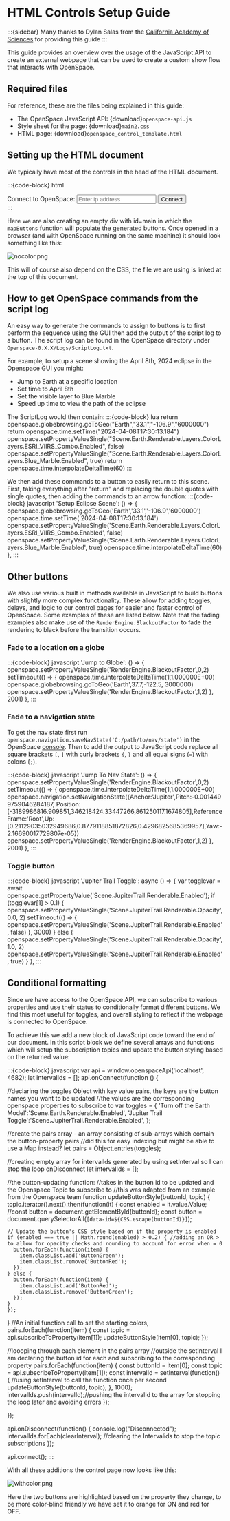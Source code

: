 # HTML Controls Setup Guide
:::{sidebar}
Many thanks to Dylan Salas from the [California Academy of Sciences](https://calacademy.org/) for providing this guide
:::

This guide provides an overview over the usage of the JavaScript API to create an external webpage that can be used to create a custom show flow that interacts with OpenSpace.


## Required files
For reference, these are the files being explained in this guide:
  - The OpenSpace JavaScript API: {download}`openspace-api.js`
  - Style sheet for the page: {download}`main2.css`
  - HTML page: {download}`openspace_control_template.html`

## Setting up the HTML document
We typically have most of the controls in the head of the HTML document.

:::{code-block} html
<html>
    <head>
        <title>Basic Openspace Controls</title>
        <link rel="stylesheet" type="text/css" href="main2.css">
        <script type="text/javascript" src="openspace-api.js"></script>
        <script type="text/javascript">
:::

  - Starting with title: `<title>Basic Openspace Controls</title>`
  - Link to stylesheet: `<link rel="stylesheet" type="text/css" href="main2.css">`
  - Include OpenSpace JavaScript API code: `<script type="text/javascript" src="openspace-api.js"></script>`
  - And finally opening another script block in which we will define all our buttons and functions

Then we usually start by defining a few useful functions we may use later:

:::{code-block} javascript
//variable for js libarary
var openspace = null;
//helper function for nicely fading groups of trails
var showTrails = (objects) => {
  objects.map(async (object) => {
    let isEnabled = false;
    const returnValue = await openspace.getPropertyValue("Scene." + object + "Trail.Renderable.Enabled");
    if (returnValue) {
      isEnabled = returnValue[1];
    }
    if (!isEnabled) {
      openspace.setPropertyValue("Scene." + object + "Trail.Renderable.Opacity", 0)
      openspace.setPropertyValue("Scene." + object + "Trail.Renderable.Enabled", true)
    }
    openspace.setPropertyValue("Scene." + object + "Trail.Renderable.Opacity", 1, 1)
  })
}
//helper function to fade out and then disable trails
async function hideAllTrails() {
  const duration = 1;
  openspace.setPropertyValue("Scene.*Trail.Renderable.Opacity", 0, 1)
  setTimeout(() => {
    openspace.setPropertyValue("Scene.*Trail.Renderable.Enabled", false)
  }, duration * 1000)
}
//helper function to set the focus target
var setFocus = (focus) => {
  openspace.setPropertyValue('NavigationHandler.OrbitalNavigator.Anchor', focus);
  openspace.setPropertyValue('NavigationHandler.OrbitalNavigator.RetargetAnchor', null);
}
:::

We can now start writing the buttons. As an example I’ll start with an object called `earthButtons` with two properties, "title" and "buttons".

:::{code-block} javascript
var earthButtons = {
    title: "Example buttons for Earth",
    buttons: {

    }
};
:::

We can define as many of these sections as needed to organize the buttons. The actual buttons will then be key value pairs where the string to be displayed on the button is the key and a corresponding arrow function to be executed on click is the value. As a simple example a button to turn off the model of the earth would be as follows:

:::{code-block} javascript
var earthButtons = {
	title: "Example buttons for Earth",
	buttons: {
		'Turn off the Earth Model': () => {openspace.setPropertyValueSingle('Scene.Earth.Renderable.Enabled', false)},
	},
};
:::

We can also add a button which uses one of the helper functions defined earlier:
:::{code-block} javascript
var earthButtons = {
	title: "Example buttons for Earth",
	buttons: {
		'Turn off the Earth Model': () => {openspace.setPropertyValueSingle('Scene.Earth.Renderable.Enabled', false)},
		'Focus on The Moon': () => {setFocus('Moon')},
	},
};
:::

To get these buttons displayed on the page we first define a new array with all the names of each section, in this case we only have the earthButtons section. We will then define a function to map the JavaScript to HTML:

:::{code-block} javascript
var buttonGroups = [earthButtons];
//helper function to map the buttons to html
function mapButtons(openspace) {
  buttonGroups.map((action, id) => {
    var cardHTML = "<div class='card'><h2>" + action.title + "</h2>";
    if (action.description) {
    action.description.split('\n').map(item => {
      cardHTML += "<p>" + item + "</p>";
    });
    }
    if (action.buttons) {
    Object.keys(action.buttons).map(button => {
      const fn = action.buttons[button];
      cardHTML += '<button data-id="' + button + '" onClick="(' + fn + ')(event)">' + button + '</button>';
    });
    }
    cardHTML += "</div>";
    document.getElementById('main').innerHTML += cardHTML;
  });
}
:::

In this code the `mapButtons` function generates an HTML card for each section provided in the `buttonGroups` array. Each card will contain a title (taken from the title property), buttons, and an optional description (not shown in this example). The function iterates over the key value pairs in each section and generates an HTML button for each one using the key as a label and calling the corresponding function on click. Each button will also be given a `data-id` equal to the button label which will be useful for styling individual buttons.

Next, we will also need a function to connect to OpenSpace:

:::{code-block} javascript
//helper function to connect to openspace
var connectToOpenSpace = () => {
  //setup the api params
  var host = document.getElementById('ipaddress').value;
  var api = window.openspaceApi(host, 4682);
  //notify users on disconnect
  api.onDisconnect(() => {
    console.log("disconnected");
    document.getElementById('container').className = "disconnected";
    var disconnectedString = "Connect to OpenSpace: ";
    disconnectedString += '<input id="ipaddress" type=text placeholder="Enter ip address" /> ';
    disconnectedString += '<button onClick="connectToOpenSpace();">Connect</button>';
    document.getElementById('connection-status').innerHTML = disconnectedString;
    openspace = null;
  });
  //notify users and map buttons when connected
  api.onConnect(async () => {
    try {
      document.getElementById('container').className = "connected";
      document.getElementById('connection-status').innerHTML = "Connected to OpenSpace";
      openspace = await api.library();
      console.log('connected');
      mapButtons(openspace);
    } catch (e) {
      console.log('OpenSpace library could not be loaded: Error: \n', e)
      return;
    }
  })
  //connect
  api.connect();
};
:::

We can then close out the document and define more elements to enter an IP address when disconnected.

:::{code-block} html
</script>
</head>
<body>
    <!-- HTML Containers -->
    <div id="container" class="disconnected">
      <div id="connection-status" class="connection-status">
        Connect to OpenSpace:
        <input id='ipaddress' type=text placeholder="Enter ip address" />
        <button onClick="connectToOpenSpace();">Connect</button>
      </div>
      <div id="main">
      </div>
      <script type="text/javascript">
        connectToOpenSpace('localhost');
      </script>
    </div>
  <body>
</html>
:::

Here we are also creating an empty div with id=main in which the `mapButtons` function will populate the generated buttons. Once opened in a browser (and with OpenSpace running on the same machine) it should look something like this:

![nocolor.png](nocolor.png)

This will of course also depend on the CSS, the file we are using is linked at the top of this document.

## How to get OpenSpace commands from the script log
An easy way to generate the commands to assign to buttons is to first perform the sequence using the GUI then add the output of the script log to a button. The script log can be found in the OpenSpace directory under `Openspace-0.X.X/Logs/ScriptLog.txt`.

For example, to setup a scene showing the April 8th, 2024 eclipse in the Openspace GUI you might:
  - Jump to Earth at a specific location
  - Set time to April 8th
  - Set the visible layer to Blue Marble
  - Speed up time to view the path of the eclipse

The ScriptLog would then contain:
:::{code-block} lua
return openspace.globebrowsing.goToGeo("Earth","33.1","-106.9","6000000")
return openspace.time.setTime("2024-04-08T17:30:13.184")
openspace.setPropertyValueSingle("Scene.Earth.Renderable.Layers.ColorLayers.ESRI_VIIRS_Combo.Enabled", false)
openspace.setPropertyValueSingle("Scene.Earth.Renderable.Layers.ColorLayers.Blue_Marble.Enabled", true)
return openspace.time.interpolateDeltaTime(60)
:::

We then add these commands to a button to easily return to this scene. First, taking everything after "return" and replacing the double quotes with single quotes, then adding the commands to an arrow function:
:::{code-block} javascript
'Setup Eclipse Scene': () => {
	openspace.globebrowsing.goToGeo('Earth','33.1','-106.9','6000000')
	openspace.time.setTime('2024-04-08T17:30:13.184')
	openspace.setPropertyValueSingle('Scene.Earth.Renderable.Layers.ColorLayers.ESRI_VIIRS_Combo.Enabled', false)
	openspace.setPropertyValueSingle('Scene.Earth.Renderable.Layers.ColorLayers.Blue_Marble.Enabled', true)
	openspace.time.interpolateDeltaTime(60)
},
:::

## Other buttons
We also use various built in methods available in JavaScript to build buttons with slightly more complex functionality. These allow for adding toggles, delays, and logic to our control pages for easier and faster control of OpenSpace. Some examples of these are listed below. Note that the fading examples also make use of the `RenderEngine.BlackoutFactor` to fade the rendering to black before the transition occurs.

### Fade to a location on a globe
:::{code-block} javascript
'Jump to Globe': () => {
	openspace.setPropertyValueSingle('RenderEngine.BlackoutFactor',0,2)
	setTimeout(() => {
		openspace.time.interpolateDeltaTime(1,1.000000E+00)
		openspace.globebrowsing.goToGeo('Earth',37.7,-122.5, 3000000)
		openspace.setPropertyValueSingle('RenderEngine.BlackoutFactor',1,2)
	}, 2001)
},
:::

### Fade to a navigation state
To get the nav state first run `openspace.navigation.saveNavState('C:/path/to/nav/state')` in the OpenSpace [console](/users/console/index). Then to add the output to JavaScript code replace all square brackets `[`, `]` with curly brackets `{`, `}` and all equal signs (`=`) with colons (`;`).

:::{code-block} javascript
'Jump To Nav State': () => {
	openspace.setPropertyValueSingle('RenderEngine.BlackoutFactor',0,2)
	setTimeout(() => {
		openspace.time.interpolateDeltaTime(1,1.000000E+00)
		openspace.navigation.setNavigationState({Anchor:'Jupiter',Pitch:-0.0014499759046284187, Position:[-3189986816.909851,346218424.33447266,861250117.1674805],ReferenceFrame:'Root',Up:[0.21129035032949686,0.8779118851872826,0.4296825685369957],Yaw:-2.16690017729807e-05})
		openspace.setPropertyValueSingle('RenderEngine.BlackoutFactor',1,2)
	}, 2001)
},
:::

### Toggle button
:::{code-block} javascript
'Jupiter Trail Toggle': async () => {
	var togglevar = await openspace.getPropertyValue('Scene.JupiterTrail.Renderable.Enabled');
	if (togglevar[1] > 0.1) {
		openspace.setPropertyValueSingle('Scene.JupiterTrail.Renderable.Opacity', 0.0, 2)
		setTimeout(() => {
			openspace.setPropertyValueSingle('Scene.JupiterTrail.Renderable.Enabled', false)
		}, 3000)
		} else {
		openspace.setPropertyValueSingle('Scene.JupiterTrail.Renderable.Opacity', 1.0, 2)
		openspace.setPropertyValueSingle('Scene.JupiterTrail.Renderable.Enabled', true)
	}
},
:::

## Conditional formatting
Since we have access to the OpenSpace API, we can subscribe to various properties and use their status to conditionally format different buttons. We find this most useful for toggles, and overall styling to reflect if the webpage is connected to OpenSpace.

To achieve this we add a new block of JavaScript code toward the end of our document. In this script block we define several arrays and functions which will setup the subscription topics and update the button styling based on the returned value:

:::{code-block} javascript
var api = window.openspaceApi('localhost', 4682);
  let intervalIds = [];
  api.onConnect(function () {

  //declaring the toggles Object with key value pairs, the keys are the button names you want to be updated
  //the values are the corresponding openspace properties to subscribe to
  var toggles = {
    'Turn off the Earth Model':'Scene.Earth.Renderable.Enabled',
    'Jupiter Trail Toggle':'Scene.JupiterTrail.Renderable.Enabled',
  };

  //create the pairs array - an array consisting of sub-arrays which contain the button-property pairs
  //did this for easy indexing but might be able to use a Map instead?
  let pairs = Object.entries(toggles);

  //creating empty array for intervalIds generated by using setInterval so I can stop the loop onDisconnect
  let intervalIds = [];

  //the button-updating function:
  //takes in the button id to be updated and the Openspace Topic to subscribe to
  //this was adapted from an example from the Openspace team
  function updateButtonStyle(buttonId, topic) {
    topic.iterator().next().then(function(it) {
    const enabled = it.value.Value;
    //const button = document.getElementById(buttonId);
    const button = document.querySelectorAll(`[data-id=${CSS.escape(buttonId)}]`);

    // Update the button's CSS style based on if the property is enabled
    if (enabled === true || Math.round(enabled) > 0.2) { //adding an OR > to allow for opacity checks and rounding to account for error when = 0
      button.forEach(function(item) {
        item.classList.add('ButtonGreen');
        item.classList.remove('ButtonRed');
      });
    } else {
      button.forEach(function(item) {
        item.classList.add('ButtonRed');
        item.classList.remove('ButtonGreen');
      });
    }
    });
  }
  //An initial function call to set the starting colors,
  pairs.forEach(function(item) {
    const topic = api.subscribeToProperty(item[1]);
    updateButtonStyle(item[0], topic);
  });

  //loooping through each element in the pairs array
  //outside the setInterval I am declaring the button id for each and subscribing to the corresponding property
  pairs.forEach(function(item) {
    const buttonId = item[0];
    const topic = api.subscribeToProperty(item[1]);
    const intervalId = setInterval(function() { //using setInterval to call the function once per second
      updateButtonStyle(buttonId, topic);
    }, 1000);
    intervalIds.push(intervalId);//pushing the intervalId to the array for stopping the loop later and avoiding errors
  });

  });

  api.onDisconnect(function() {
  console.log("Disconnected");
  intervalIds.forEach(clearInterval); //clearing the Intervalids to stop the topic subscriptions
  });

  api.connect();
:::

With all these additions the control page now looks like this:

![withcolor.png](withcolor.png)

Here the two buttons are highlighted based on the property they change, to be more color-blind friendly we have set it to orange for ON and red for OFF.

